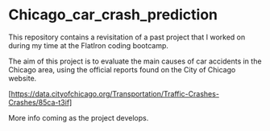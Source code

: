 # Chicago_car_crash_prediction

This repository contains a revisitation of a past project that I worked on during my time at the FlatIron coding bootcamp.

The aim of this project is to evaluate the main causes of car accidents in the Chicago area, using the official reports found on the City of Chicago website.

[https://data.cityofchicago.org/Transportation/Traffic-Crashes-Crashes/85ca-t3if]

More info coming as the project develops.